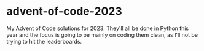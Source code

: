 # advent-of-code-2023
My Advent of Code solutions for 2023. They'll all be done in Python this year and the focus is going to be mainly on coding them clean, as I'll not be trying to hit the leaderboards.
